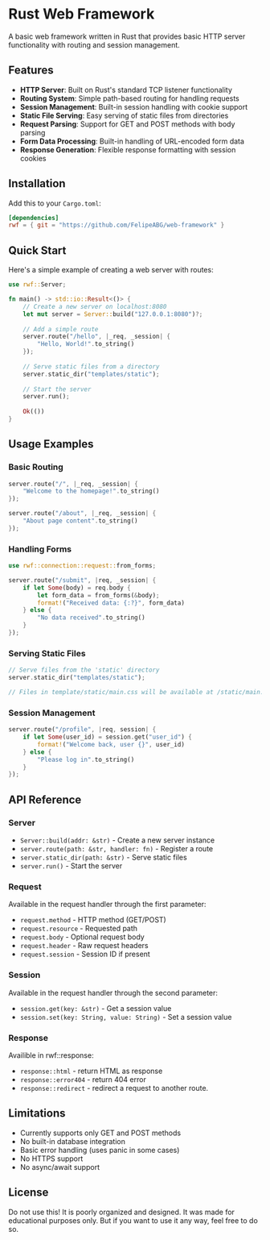 # Rust Web Framework

A basic web framework written in Rust that provides basic HTTP server functionality with routing and session management.

## Features

- **HTTP Server**: Built on Rust's standard TCP listener functionality
- **Routing System**: Simple path-based routing for handling requests
- **Session Management**: Built-in session handling with cookie support
- **Static File Serving**: Easy serving of static files from directories
- **Request Parsing**: Support for GET and POST methods with body parsing
- **Form Data Processing**: Built-in handling of URL-encoded form data
- **Response Generation**: Flexible response formatting with session cookies

## Installation

Add this to your `Cargo.toml`:

```toml
[dependencies]
rwf = { git = "https://github.com/FelipeABG/web-framework" }
```

## Quick Start

Here's a simple example of creating a web server with routes:

```rust
use rwf::Server;

fn main() -> std::io::Result<()> {
    // Create a new server on localhost:8080
    let mut server = Server::build("127.0.0.1:8080")?;
    
    // Add a simple route
    server.route("/hello", |_req, _session| {
        "Hello, World!".to_string()
    });
    
    // Serve static files from a directory
    server.static_dir("templates/static");
    
    // Start the server
    server.run();
    
    Ok(())
}
```

## Usage Examples

### Basic Routing

```rust
server.route("/", |_req, _session| {
    "Welcome to the homepage!".to_string()
});

server.route("/about", |_req, _session| {
    "About page content".to_string()
});
```

### Handling Forms

```rust
use rwf::connection::request::from_forms;

server.route("/submit", |req, _session| {
    if let Some(body) = req.body {
        let form_data = from_forms(&body);
        format!("Received data: {:?}", form_data)
    } else {
        "No data received".to_string()
    }
});
```

### Serving Static Files

```rust
// Serve files from the 'static' directory
server.static_dir("templates/static");

// Files in template/static/main.css will be available at /static/main.css
```

### Session Management

```rust
server.route("/profile", |req, session| {
    if let Some(user_id) = session.get("user_id") {
        format!("Welcome back, user {}", user_id)
    } else {
        "Please log in".to_string()
    }
});
```

## API Reference

### Server

- `Server::build(addr: &str)` - Create a new server instance
- `server.route(path: &str, handler: fn)` - Register a route
- `server.static_dir(path: &str)` - Serve static files
- `server.run()` - Start the server

### Request

Available in the request handler through the first parameter:
- `request.method` - HTTP method (GET/POST)
- `request.resource` - Requested path
- `request.body` - Optional request body
- `request.header` - Raw request headers
- `request.session` - Session ID if present

### Session

Available in the request handler through the second parameter:
- `session.get(key: &str)` - Get a session value
- `session.set(key: String, value: String)` - Set a session value


### Response

Availible in rwf::response:
- `response::html` - return HTML as response
- `response::error404` - return 404 error
- `response::redirect` - redirect a request to another route.

## Limitations

- Currently supports only GET and POST methods
- No built-in database integration
- Basic error handling (uses panic in some cases)
- No HTTPS support
- No async/await support

## License 

Do not use this! It is poorly organized and designed. It was made for educational purposes only.
But if you want to use it any way, feel free to do so.
